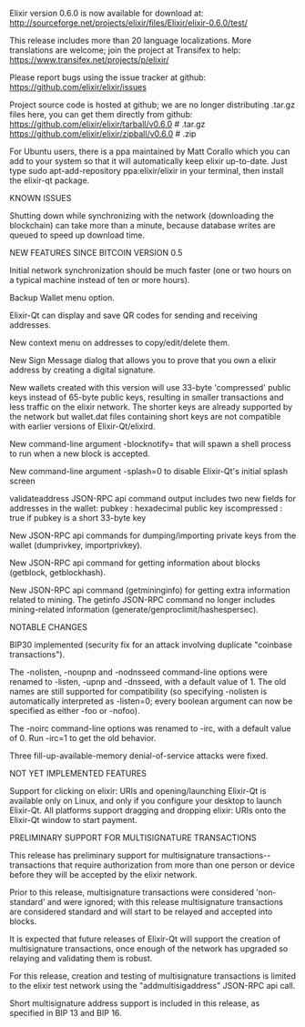 Elixir version 0.6.0 is now available for download at:
http://sourceforge.net/projects/elixir/files/Elixir/elixir-0.6.0/test/

This release includes more than 20 language localizations.
More translations are welcome; join the
project at Transifex to help:
https://www.transifex.net/projects/p/elixir/

Please report bugs using the issue tracker at github:
https://github.com/elixir/elixir/issues

Project source code is hosted at github; we are no longer
distributing .tar.gz files here, you can get them
directly from github:
https://github.com/elixir/elixir/tarball/v0.6.0  # .tar.gz
https://github.com/elixir/elixir/zipball/v0.6.0  # .zip

For Ubuntu users, there is a ppa maintained by Matt Corallo which
you can add to your system so that it will automatically keep
elixir up-to-date.  Just type
sudo apt-add-repository ppa:elixir/elixir
in your terminal, then install the elixir-qt package.


KNOWN ISSUES

Shutting down while synchronizing with the network
(downloading the blockchain) can take more than a minute,
because database writes are queued to speed up download
time.


NEW FEATURES SINCE BITCOIN VERSION 0.5

Initial network synchronization should be much faster
(one or two hours on a typical machine instead of ten or more
hours).

Backup Wallet menu option.

Elixir-Qt can display and save QR codes for sending
and receiving addresses.

New context menu on addresses to copy/edit/delete them.

New Sign Message dialog that allows you to prove that you
own a elixir address by creating a digital
signature.

New wallets created with this version will
use 33-byte 'compressed' public keys instead of
65-byte public keys, resulting in smaller
transactions and less traffic on the elixir
network. The shorter keys are already supported
by the network but wallet.dat files containing
short keys are not compatible with earlier
versions of Elixir-Qt/elixird.

New command-line argument -blocknotify=<command>
that will spawn a shell process to run <command> 
when a new block is accepted.

New command-line argument -splash=0 to disable
Elixir-Qt's initial splash screen

validateaddress JSON-RPC api command output includes
two new fields for addresses in the wallet:
pubkey : hexadecimal public key
iscompressed : true if pubkey is a short 33-byte key

New JSON-RPC api commands for dumping/importing
private keys from the wallet (dumprivkey, importprivkey).

New JSON-RPC api command for getting information about
blocks (getblock, getblockhash).

New JSON-RPC api command (getmininginfo) for getting
extra information related to mining. The getinfo
JSON-RPC command no longer includes mining-related
information (generate/genproclimit/hashespersec).



NOTABLE CHANGES

BIP30 implemented (security fix for an attack involving
duplicate "coinbase transactions").

The -nolisten, -noupnp and -nodnsseed command-line
options were renamed to -listen, -upnp and -dnsseed,
with a default value of 1. The old names are still
supported for compatibility (so specifying -nolisten
is automatically interpreted as -listen=0; every
boolean argument can now be specified as either
-foo or -nofoo).

The -noirc command-line options was renamed to
-irc, with a default value of 0. Run -irc=1 to
get the old behavior.

Three fill-up-available-memory denial-of-service
attacks were fixed.


NOT YET IMPLEMENTED FEATURES

Support for clicking on elixir: URIs and
opening/launching Elixir-Qt is available only on Linux,
and only if you configure your desktop to launch
Elixir-Qt. All platforms support dragging and dropping
elixir: URIs onto the Elixir-Qt window to start
payment.


PRELIMINARY SUPPORT FOR MULTISIGNATURE TRANSACTIONS

This release has preliminary support for multisignature
transactions-- transactions that require authorization
from more than one person or device before they
will be accepted by the elixir network.

Prior to this release, multisignature transactions
were considered 'non-standard' and were ignored;
with this release multisignature transactions are
considered standard and will start to be relayed
and accepted into blocks.

It is expected that future releases of Elixir-Qt
will support the creation of multisignature transactions,
once enough of the network has upgraded so relaying
and validating them is robust.

For this release, creation and testing of multisignature
transactions is limited to the elixir test network using
the "addmultisigaddress" JSON-RPC api call.

Short multisignature address support is included in this
release, as specified in BIP 13 and BIP 16.
